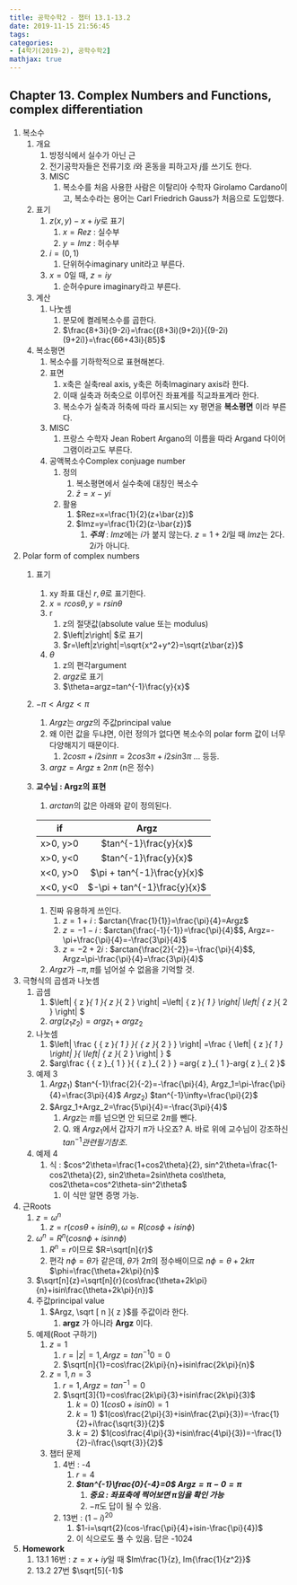 ```yaml
---
title: 공학수학2 - 챕터 13.1-13.2
date: 2019-11-15 21:56:45
tags:
categories:
- [4학기(2019-2), 공학수학2]
mathjax: true
---
```


## Chapter 13. Complex Numbers and Functions, complex differentiation

1. 복소수
    1. 개요
        1. 방정식에서 실수가 아닌 근
        1. 전기공학자들은 전류기호 $i$와 혼동을 피하고자 $j$를 쓰기도 한다.
        1. MISC
            1. 복소수를 처음 사용한 사람은 이탈리아 수학자 Girolamo Cardano이고, 복소수라는 용어는 Carl Friedrich Gauss가 처음으로 도입했다.
    1. 표기
        1. $z(x,y)-x+iy$로 표기
            1. $x=Rez$ : 실수부
            1. $y=Imz$ : 허수부
        1. $i=(0,1)$
            1. 단위허수imaginary unit라고 부른다.
        1. $x=0$일 때, $z=iy$
            1. 순허수pure imaginary라고 부른다.
    1. 계산
        1. 나눗셈
            1. 분모에 켤레복소수를 곱한다.
            1. $\frac{8+3i}{9-2i}=\frac{(8+3i)(9+2i)}{(9-2i)(9+2i)}=\frac{66+43i}{85}$
    1. 복소평면
        1. 복소수를 기하학적으로 표현해본다.
        1. 표면
            1. x축은 실축real axis, y축은 허축Imaginary axis라 한다.
            1. 이때 실축과 허축으로 이루어진 좌표계를 직교좌표계라 한다.
            1. 복소수가 실축과 허축에 따라 표시되는 xy 평면을 **복소평면** 이라 부른다.
        1. MISC
            1. 프랑스 수학자 Jean Robert Argano의 이름을 따라 Argand 다이어그램이라고도 부른다.
        1. 공액복소수Complex conjuage number
            1. 정의
                1. 복소평면에서 실수축에 대칭인 복소수
                1. $\bar{z}=x-yi$
            1. 활용
                1. $Rez=x=\frac{1}{2}(z+\bar{z})$
                1. $Imz=y=\frac{1}{2}(z-\bar{z})$
                    1. ***주의*** : $Imz$에는 $i$가 붙지 않는다.
                    $z=1+2i$일 때 $Imz$는 2다. $2i$가 아니다.
1. Polar form of complex numbers
    1. 표기
        1. xy 좌표 대신 $r, \theta$로 표기한다.
        1. $x=rcos\theta, y=rsin\theta$
        1. r
            1. z의 절댓값(absolute value 또는 modulus)
            1. $\left|z\right| $로 표기
            1. $r=\left|z\right|=\sqrt{x^2+y^2}=\sqrt{z\bar{z}}$
        1. $\theta$
            1. z의 편각argument
            1. $argz$로 표기
            1. $\theta=argz=tan^{-1}\frac{y}{x}$
    1. $-\pi<Argz<\pi$
        1. $Argz$는 $argz$의 주값principal value
        1. 왜 이런 값을 두냐면, 이런 정의가 없다면 복소수의 polar form 값이 너무 다양해지기 때문이다.
            1. $2cos\pi+i2sin\pi=2cos3\pi+i2sin3\pi$ ... 등등.
        1. $argz=Argz\pm2n\pi$ (n은 정수)
    1. **교수님 : Argz의 표현**
        1. $arctan$의 값은 아래와 같이 정의된다.

        |    if    |             Argz             |
        |:--------:|:----------------------------:|
        | x>0, y>0 |        $tan^{-1}\frac{y}{x}$ |
        | x>0, y<0 |        $tan^{-1}\frac{y}{x}$ |
        | x<0, y>0 |  $\pi + tan^{-1}\frac{y}{x}$ |
        | x<0, y<0 | $-\pi + tan^{-1}\frac{y}{x}$ |
        1. 진짜 유용하게 쓰인다.
            1. $z=1+i$ : $arctan{\frac{1}{1}}=\frac{\pi}{4}=Argz$
            1. $z=-1-i$ : $arctan{\frac{-1}{-1}}=\frac{\pi}{4}$$,
            Argz=-\pi+\frac{\pi}{4}=-\frac{3\pi}{4}$
            1. $z=-2+2i$ : $arctan{\frac{2}{-2}}=-\frac{\pi}{4}$$,
            Argz=\pi-\frac{\pi}{4}=\frac{3\pi}{4}$
        1. $Argz$가 $-\pi,\pi$를 넘어설 수 없음을 기억할 것.
1. 극형식의 곱셈과 나눗셈
    1. 곱셈
        1. $\left| { z }_{ 1 }{ z }_{ 2 } \right| =\left| { z }_{ 1 } \right| \left| { z }_{ 2 } \right| $
        1. $arg({ { z }_{ 1 }z }_{ 2 })=arg{ z }_{ 1 }+arg{ z }_{ 2 }$
    1. 나눗셈
        1. $\left| \frac { { z }_{ 1 } }{ { z }_{ 2 } }  \right| =\frac { \left| { z }_{ 1 } \right|  }{ \left| { z }_{ 2 } \right|  } $
        1. $arg\frac { { z }_{ 1 } }{ { z }_{ 2 } } =arg{ z }_{ 1 }-arg{ z }_{ 2 }$
    1. 예제 3
        1. $Argz_1)$ $tan^{-1}\frac{2}{-2}=-\frac{\pi}{4}, Argz_1=\pi-\frac{\pi}{4}=\frac{3\pi}{4}$
        $Argz_2)$ $tan^{-1}\infty=\frac{\pi}{2}$
        1. $Argz_1+Argz_2=\frac{5\pi}{4}=-\frac{3\pi}{4}$
            1. $Argz$는 $\pi$를 넘으면 안 되므로 $2\pi$를 뺀다.
            1. Q. 왜 $Argz_1$에서 갑자기 $\pi$가 나오죠?
            A. 바로 위에 교수님이 강조하신 $tan^{-1} 관련 필기 참조.$
    1. 예제 4
        1. 식 : $cos^2\theta=\frac{1+cos2\theta}{2}, sin^2\theta=\frac{1-cos2\theta}{2}, sin2\theta=2sin\theta cos\theta, cos2\theta=cos^2\theta-sin^2\theta$
            1. 이 식만 알면 증명 가능.
1. 근Roots
    1. $z=\omega^n$
        1. $z=r(cos\theta+isin\theta),
        \omega=R(cos\phi+isin\phi)$
    1. $\omega^n=R^n(cosn\phi+isinn\phi)$
        1. $R^n=r$이므로 $R=\sqrt[n]{r}$
        1. 편각 $n\phi=\theta$가 같은데,
        $\theta$가 $2\pi$의 정수배이므로
        $n\phi=\theta+2k\pi$
        $\phi=\frac{\theta+2k\pi}{n}$
    1. $\sqrt[n]{z}=\sqrt[n]{r}(cos\frac{\theta+2k\pi}{n}+isin\frac{\theta+2k\pi}{n})$
    1. 주값principal value
        1. $Argz, \sqrt [ n ]{ z }$를 주값이라 한다.
            1. **argz** 가 아니라 **Argz** 이다.
    1. 예제(Root 구하기)
        1. $z=1$
            1. $r=\left|z\right|=1, Argz=tan^{-1}0=0$
            1. $\sqrt[n]{1}=cos\frac{2k\pi}{n}+isin\frac{2k\pi}{n}$
        1. $z=1, n=3$
            1. $r=1, Argz=tan^{-1}=0$
            1. $\sqrt[3]{1}=cos\frac{2k\pi}{3}+isin\frac{2k\pi}{3}$
                1. $k=0)$ $1(cos0+isin0)=1$
                1. $k=1)$ $1(cos\frac{2\pi}{3}+isin\frac{2\pi}{3})=-\frac{1}{2}+i\frac{\sqrt{3}}{2}$
                1. $k=2)$ $1(cos\frac{4\pi}{3}+isin\frac{4\pi}{3})=-\frac{1}{2}-i\frac{\sqrt{3}}{2}$
        1. 챕터 문제
            1. 4번 : -4
                1. $r=4$
                1. ***$tan^{-1}\frac{0}{-4}=0$
                $Argz=\pi-0=\pi$***
                    1. ***중요 : 좌표축에 찍어보면 $\pi$임을 확인 가능***
                    1. $-\pi$도 답이 될 수 있음.
            1. 13번 : $(1-i)^{20}$
                1. $1-i=\sqrt{2}(cos-\frac{\pi}{4}+isin-\frac{\pi}{4})$
                1. 이 식으로도 풀 수 있음. 답은 -1024
1. **Homework**
    1. 13.1 16번 : $z=x+iy$일 때 $Im\frac{1}{z}, Im{\frac{1}{z^2}}$
    1. 13.2 27번 $\sqrt[5]{-1}$

